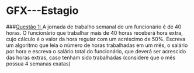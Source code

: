# GFX---Estagio

###[Questão 1: ](https://github.com/ErikTakeuti/GFX---Estagio/blob/main/Quest%C3%B5es%20de%20L%C3%B3gica%20-%20GFX/Q1.por)A jornada de trabalho semanal de um funcionário é de 40 horas. O funcionário que 
trabalhar mais de 40 horas receberá hora extra, cujo cálculo é o valor da hora regular com um acréscimo de 50%. Escreva um algoritmo que leia o número de horas trabalhadas em um mês, o salário por hora e escreva o salário total do funcionário, que deverá ser 
acrescido das horas extras, caso tenham sido trabalhadas (considere que o mês possua 
4 semanas exatas)
